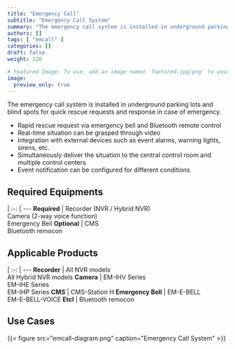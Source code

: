 ```yaml
---
title: "Emergency Call"
subtitle: "Emergency Call System"
summary: "The emergency call system is installed in underground parking lots and blind spots for quick rescue requests and response in case of emergency."
authors: []
tags: [ "emcall" ]
categories: []
draft: false
weight: 120

# Featured Image: Tu use, add an image named `faetured.jpg/png` to your page's folder.
image:
  preview_only: true
---
```


The emergency call system is installed in underground parking lots and blind spots for quick rescue requests and response in case of emergency.

- Rapid rescue request via emergency bell and Bluetooth remote control
- Real-time situation can be grasped through video 
- Integration with external devices such as event alarms, warning lights, sirens, etc.
- Simultaneously deliver the situation to the central control room and multiple control centers
- Event notification can be configured for different conditions

<div class="container">
<div class="row">
<div class="col-12 col-sm-6 pl-0">

## Required Equipments

|
:-: | ---
**Required** | Recorder (NVR / Hybrid NVR)<br>Camera (2-way voice function)<br>Emergency Bell
**Optional** | CMS<br>Bluetooth remocon

</div>
<div class="col-12 col-sm-6 pl-0">

## Applicable Products

|
:-: | ---
**Recorder** | All NVR models<br>All Hybrid NVR models
**Camera** | EM-IHV Series<br>EM-IHE Series<br>EM-IHP Series
**CMS** | CMS-Station H
**Emergency Bell** | EM-E-BELL<br>EM-E-BELL-VOICE
**Etcl** | Bluetooth remocon

</div>
</div>
</div>

## Use Cases

{{< figure src="emcall-diagram.png" caption="Emergency Call System" >}}

